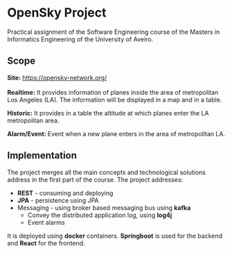 # OpenSky Project
Practical assignment of the Software Engineering course of the Masters in Informatics Engineering of the University of Aveiro.

## Scope
<b>Site:</b> https://opensky-network.org/ </br></br>
<b>Realtime:</b> 
It provides information of planes inside the area of metropolitan Los Angeles (LA). The information will be displayed in a map and in a table.

<b>Historic:</b> 
It provides in a table the altitude at which planes enter the LA metropolitan area.

<b>Alarm/Event: </b> 
Event when a new plane enters in the area of metropolitan LA.


## Implementation
The project merges all the main concepts and technological solutions address in the first part of the course. The project addresses:
- <b>REST</b> - consuming and deploying 
- <b>JPA</b> - persistence using JPA 
- Messaging - using broker based messaging bus using <b>kafka</b>
  - Convey the distributed application log, using <b>log4j</b>
  - Event alarms 

It is deployed using <b>docker</b> containers. <b>Springboot</b> is used for the backend and <b>React</b> for the frontend.
